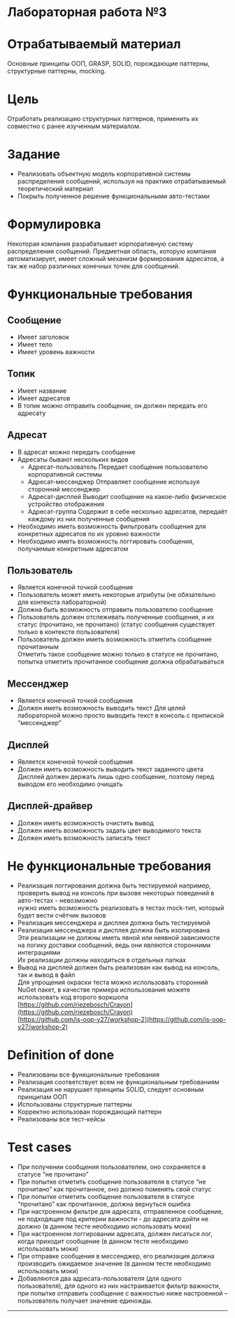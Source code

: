 # Лабораторная работа №3

# Отрабатываемый материал

Основные принципы ООП, GRASP, SOLID, порождающие паттерны, структурные паттерны, mocking.

# Цель

Отработать реализацию структурных паттернов, применить их совместно с ранее изученным материалом.

# Задание

- Реализовать объектную модель корпоративной системы распределения сообщений, используя на практике отрабатываемый
  теоретический материал
- Покрыть полученное решение функциональными авто-тестами

# Формулировка

Некоторая компания разрабатывает корпоративную систему распределения сообщений. Предметная область, которую компания
автоматизирует, имеет сложный механизм формирования адресатов, а так же набор различных конечных точек для сообщений.

# Функциональные требования

## Сообщение

- Имеет заголовок
- Имеет тело
- Имеет уровень важности

## Топик

- Имеет название
- Имеет адресатов
- В топик можно отправить сообщение, он должен передать его адресату

## Адресат

- В адресат можно передать сообщение
- Адресаты бывают нескольких видов
    - Адресат-пользователь
      Передает сообщение пользователю корпоративной системы
    - Адресат-мессенджер
      Отправляет сообщение используя сторонний мессенджер
    - Адресат-дисплей
      Выводит сообщение на какое-либо физическое устройство отображения
    - Адресат-группа
      Содержит в себе несколько адресатов, передаёт каждому из них полученные сообщения
- Необходимо иметь возможность фильтровать сообщения для конкретных адресатов по их уровню важности
- Необходимо иметь возможность логгировать сообщения, получаемые конкретным адресатом

## Пользователь

- Является конечной точкой сообщения
- Пользователь может иметь некоторые атрибуты (не обязательно для контекста лабораторной)
- Должна быть возможность отправить пользователю сообщение
- Пользователь должен отслеживать полученные сообщения, и их статус (прочитано, не прочитано) (статус сообщения
  существует только в контексте пользователя)
- Пользователь должен иметь возможность отметить сообщение прочитанным \
  Отметить такое сообщение можно только в статусе не прочитано, попытка отметить прочитанное сообщение должна
  обрабатываться

## Мессенджер

- Является конечной точкой сообщения
- Должен иметь возможность выводить текст
  Для целей лабораторной можно просто выводить текст в консоль с припиской “мессенджер”

## Дисплей

- Является конечной точкой сообщения
- Должен иметь возможность выводить текст заданного цвета \
  Дисплей должен держать лишь одно сообщение, поэтому перед выводом его необходимо очищать

## Дисплей-драйвер

- Должен иметь возможность очистить вывод
- Должен иметь возможность задать цвет выводимого текста
- Должен иметь возможность записать текст

# Не функциональные требования

- Реализация логгирования должна быть тестируемой
  например, проверить вывод на консоль при вызове некоторых поведений в авто-тестах - невозможно \
  нужно иметь возможность реализовать в тестах mock-тип, который будет вести счётчик вызовов
- Реализация мессенджера и дисплея должна быть тестируемой
- Реализация мессенджера и дисплея должна быть изолирована \
  Эти реализации не должны иметь явной или неявной зависимости на логику доставки сообщений, ведь они являются
  сторонними интеграциями \
  Их реализации должны находиться в отдельных папках
- Вывод на дисплей должен быть реализован как вывод на консоль, так и вывод в файл \
  Для упрощения окраски теста можно использовать сторонний NuGet пакет, в качестве примера использования можете
  использовать код второго воркшопа \
  [https://github.com/riezebosch/Crayon](https://github.com/riezebosch/Crayon) \
  [https://github.com/is-oop-y27/workshop-2](https://github.com/is-oop-y27/workshop-2)

# Definition of done

- Реализованы все функциональные требования
- Реализация соответствует всем не функциональным требованиям
- Реализация не нарушает принципы SOLID, следует основным принципам ООП
- Использованы структурные паттерны
- Корректно использован порождающий паттерн
- Реализованы все тест-кейсы

# Test cases

- При получении сообщения пользователем, оно сохраняется в статусе “не прочитано”
- При попытке отметить сообщение пользователя в статусе “не прочитано” как прочитанное, оно должно поменять свой статус
- При попытке отметить сообщение пользователя в статусе “прочитано” как прочитанное, должна вернуться ошибка
- При настроенном фильтре для адресата, отправленное сообщение, не подходящее под критерии важности - до адресата дойти
  не должно (в данном тесте необходимо использовать моки)
- При настроенном логгировании адресата, должен писаться лог, когда приходит сообщение (в данном тесте необходимо
  использовать моки)
- При отправке сообщения в мессенджер, его реализация должна производить ожидаемое значение (в данном тесте необходимо
  использовать моки)
- Добавляются два адресата-пользователя (для одного пользователя), для одного из них настраивается фильтр важности, при
  попытке отправить сообщение с важностью ниже настроенной – пользователь получает значение единожды.

---